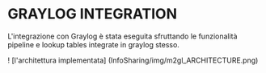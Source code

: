 # GRAYLOG INTEGRATION
L'integrazione con Graylog è stata eseguita sfruttando le funzionalità pipeline e lookup tables integrate in graylog stesso.

! [l'architettura implementata] (InfoSharing/img/m2gl_ARCHITECTURE.png)
